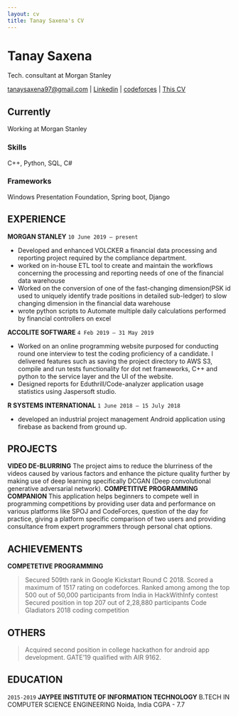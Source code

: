 ```yaml
---
layout: cv
title: Tanay Saxena's CV
---
```

# Tanay Saxena
Tech. consultant at Morgan Stanley

<div id="webaddress">
<a href="tanaysaxena97@gmail.com">tanaysaxena97@gmail.com</a>
| <a href="www.linkedin.com/in/tanay-saxena-2504">Linkedin</a>
| <a href="http://codeforces.com/profile/tysamurai">codeforces</a>
| <a href="https://tysamurai97.github.io/markdown-cv/">This CV</a>
</div>


## Currently
Working at Morgan Stanley 

### Skills
C++, Python, SQL, C#

### Frameworks
Windows Presentation Foundation, Spring boot, Django

## EXPERIENCE

__MORGAN STANLEY__
`10 June 2019 – present`
- Developed and enhanced VOLCKER a financial data processing and reporting
project required by the compliance department.
- worked on in-house ETL tool to create and maintain the workflows concerning
the processing and reporting needs of one of the financial data warehouse
- Worked on the conversion of one of the fast-changing dimension(PSK id used
to uniquely identify trade positions in detailed sub-ledger) to slow changing
dimension in the financial data warehouse
- wrote python scripts to Automate multiple daily calculations performed by
financial controllers on excel

__ACCOLITE SOFTWARE__
`4 Feb 2019 – 31 May 2019`
- Worked on an online programming website purposed for conducting round one
interview to test the coding proficiency of a candidate. I delivered features such
as saving the project directory to AWS S3, compile and run tests functionality
for dot net frameworks, C++ and python to the service layer and the UI of the
website.
- Designed reports for Eduthrill/Code-analyzer application usage statistics using
Jaspersoft studio.

__R SYSTEMS INTERNATIONAL__
`1 June 2018 – 15 July 2018`
- developed an industrial project management Android application using firebase
as backend from ground up.

## PROJECTS
__VIDEO DE-BLURRING__
The project aims to reduce the blurriness of the videos caused by
various factors and enhance the picture quality further by making use of
deep learning specifically DCGAN (Deep convolutional generative
adversarial network).
__COMPETITIVE PROGRAMMING COMPANION__
This application helps beginners to compete well in programming
competitions by providing user data and performance on various
platforms like SPOJ and CodeForces, question of the day for practice,
giving a platform specific comparison of two users and providing
consultance from expert programmers through personal chat options.

## ACHIEVEMENTS
__COMPETETIVE PROGRAMMING__
> Secured 509th rank in Google
Kickstart Round C 2018.
> Scored a maximum of 1517
rating on codeforces.
> Ranked among among the
top 500 out of 50,000
participants from India
in HackWithInfy contest
> Secured position in top 207
out of 2,28,880 participants
Code Gladiators 2018 coding
competition

## OTHERS
> Acquired second position in
college hackathon for
android app development.
> GATE’19 qualified with
AIR 9162.

## EDUCATION
`2015-2019`
__JAYPEE INSTITUTE OF INFORMATION TECHNOLOGY__
B.TECH IN COMPUTER SCIENCE
ENGINEERING
Noida, India
CGPA - 7.7

<!-- ### Footer

Last updated: May 2013 -->
